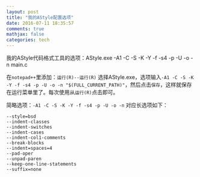 ```yaml
---
layout: post
title: "我的AStyle配置选项"
date: 2016-07-11 18:35:57
comments: true
mathjax: false
categories: tech
---
```


我的AStyle代码格式工具的选项：AStyle.exe -A1 -C -S -K -Y -f -s4 -p -U -o -n main.c

在`notepad++`里添加：`运行(R)--运行(R)` 选择AStyle.exe，选项输入`-A1 -C -S -K -Y -f -s4 -p -U -o -n "$(FULL_CURRENT_PATH)"`，然后点击`保存`，这样就保存在运行菜单里了。每次使用从`运行(R)`点击即可。

<!--more-->

简略选项：`-A1 -C -S -K -Y -f -s4 -p -U -o -n`
对应长选项如下：

```
--style=bsd
--indent-classes
--indent-switches
--indent-cases
--indent-col1-comments
--break-blocks
--indent=spaces=4
--pad-oper
--unpad-paren
--keep-one-line-statements
--suffix=none
```

